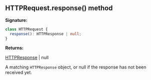 ## HTTPRequest.response() method

**Signature:**

```typescript
class HTTPRequest {
  response(): HTTPResponse | null;
}
```

**Returns:**

[HTTPResponse](./puppeteer.httpresponse.md) \| null

A matching `HTTPResponse` object, or null if the response has not been received yet.
